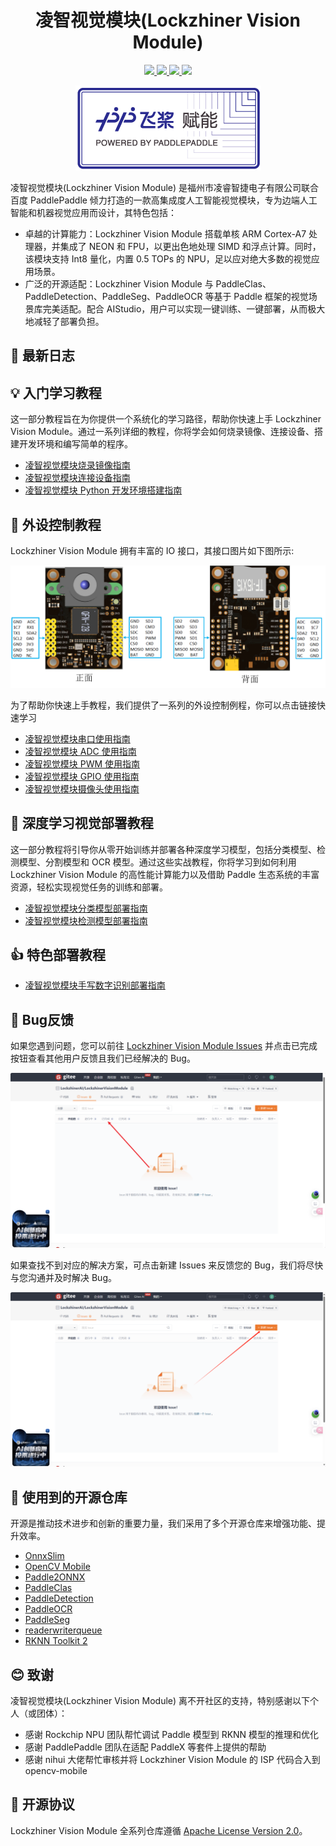 <h1 align="center">凌智视觉模块(Lockzhiner Vision Module)</h1>

<p align="center">
    <a href="./LICENSE">
        <img src="https://img.shields.io/badge/license-Apache%202-dfd.svg">
    </a>
    <a href="https://gitee.com/Lockzhiner-Electronics/DAQ122-IPC/releases">
        <img src="https://img.shields.io/badge/release-release%2F0.0.0-yellow">
    </a>
    <a href="">
        <img src="https://img.shields.io/badge/python-3.11-aff.svg">
    </a>
    <a href="">
        <img src="https://img.shields.io/badge/os-linux-pink.svg">
    </a>
</p>

<p align="center">  
    <a href="./LICENSE">  
        <img src="./images/pp.png">  
    </a>  
</p>

凌智视觉模块(Lockzhiner Vision Module) 是福州市凌睿智捷电子有限公司联合百度 PaddlePaddle 倾力打造的一款高集成度人工智能视觉模块，专为边端人工智能和机器视觉应用而设计，其特色包括：

* 卓越的计算能力：Lockzhiner Vision Module 搭载单核 ARM Cortex-A7 处理器，并集成了 NEON 和 FPU，以更出色地处理 SIMD 和浮点计算。同时，该模块支持 Int8 量化，内置 0.5 TOPs 的 NPU，足以应对绝大多数的视觉应用场景。
* 广泛的开源适配：Lockzhiner Vision Module 与 PaddleClas、PaddleDetection、PaddleSeg、PaddleOCR 等基于 Paddle 框架的视觉场景库完美适配。配合 AIStudio，用户可以实现一键训练、一键部署，从而极大地减轻了部署负担。

## 🔄 最新日志

## 💡 入门学习教程

这一部分教程旨在为你提供一个系统化的学习路径，帮助你快速上手 Lockzhiner Vision Module。通过一系列详细的教程，你将学会如何烧录镜像、连接设备、搭建开发环境和编写简单的程序。

* [凌智视觉模块烧录镜像指南](./docs/introductory_tutorial/burn_image.md)
* [凌智视觉模块连接设备指南](./docs/introductory_tutorial/connect_device_using_ssh.md)
* [凌智视觉模块 Python 开发环境搭建指南](./docs/introductory_tutorial/python_development_environment.md)

<!-- 
如果你需要开发 Python 程序，请参考以下教程搭建开发环境:

* [凌智视觉模块 Python 开发环境搭建指南](./docs/introductory_tutorial/python_development_environment.md)

如果你需要开发 C++ 程序，请参考以下教程搭建开发环境:

* [凌智视觉模块 C++ 开发环境搭建指南](./docs/introductory_tutorial/cpp_development_environment.md)
* [基于 C++ 编写 Hello World 程序](./example/hello_world) 
-->

## 🔌 外设控制教程

Lockzhiner Vision Module 拥有丰富的 IO 接口，其接口图片如下图所示:

![](images/periphery.png)

为了帮助你快速上手教程，我们提供了一系列的外设控制例程，你可以点击链接快速学习

* [凌智视觉模块串口使用指南](./example/periphery/usart)
* [凌智视觉模块 ADC 使用指南](./example/periphery/adc)
* [凌智视觉模块 PWM 使用指南](./example/periphery/pwm)
* [凌智视觉模块 GPIO 使用指南](./example/periphery/gpio)
* [凌智视觉模块摄像头使用指南](./example/periphery/capture)

## 🧠 深度学习视觉部署教程

这一部分教程将引导你从零开始训练并部署各种深度学习模型，包括分类模型、检测模型、分割模型和 OCR 模型。通过这些实战教程，你将学习到如何利用 Lockzhiner Vision Module 的高性能计算能力以及借助 Paddle 生态系统的丰富资源，轻松实现视觉任务的训练和部署。

* [凌智视觉模块分类模型部署指南](./example/vision/classification)
* [凌智视觉模块检测模型部署指南](./example/vision/detetcion)
<!-- * [分割模型部署指南(支持中)]() -->
<!-- * [OCR 模型部署指南(支持中)]() -->

## 👍 特色部署教程

* [凌智视觉模块手写数字识别部署指南](./example/special/digit_handwritten_rec.md)
<!-- * [人脸佩戴口罩检测部署指南(支持中)]() -->
<!-- * [二维码识别与检测部署指南(支持中)]() -->

## 🐛 Bug反馈

如果您遇到问题，您可以前往 [Lockzhiner Vision Module Issues](https://gitee.com/LockzhinerAI/LockzhinerVisionModule/issues) 并点击已完成按钮查看其他用户反馈且我们已经解决的 Bug。

![](images/issues_completed.png)

如果查找不到对应的解决方案，可点击新建 Issues 来反馈您的 Bug，我们将尽快与您沟通并及时解决 Bug。

![](images/issues_feedback.png)

## 🔧 使用到的开源仓库

开源是推动技术进步和创新的重要力量，我们采用了多个开源仓库来增强功能、提升效率。

* [OnnxSlim](https://github.com/inisis/OnnxSlim)
* [OpenCV Mobile](https://github.com/nihui/opencv-mobile)
* [Paddle2ONNX](https://github.com/PaddlePaddle/Paddle2ONNX)
* [PaddleClas](https://github.com/PaddlePaddle/PaddleClas)
* [PaddleDetection](https://github.com/PaddlePaddle/PaddleDetection)
* [PaddleOCR](https://github.com/PaddlePaddle/PaddleOCR)
* [PaddleSeg](https://github.com/PaddlePaddle/PaddleSeg)
* [readerwriterqueue](https://github.com/cameron314/readerwriterqueue)
* [RKNN Toolkit 2](https://github.com/airockchip/rknn-toolkit2)

## 😊 致谢

凌智视觉模块(Lockzhiner Vision Module) 离不开社区的支持，特别感谢以下个人（或团体）：

* 感谢 Rockchip NPU 团队帮忙调试 Paddle 模型到 RKNN 模型的推理和优化
* 感谢 PaddlePaddle 团队在适配 PaddleX 等套件上提供的帮助
* 感谢 nihui 大佬帮忙审核并将 Lockzhiner Vision Module 的 ISP 代码合入到 opencv-mobile

## 📜 开源协议

Lockzhiner Vision Module 全系列仓库遵循 [Apache License Version 2.0](./LICENSE)。
